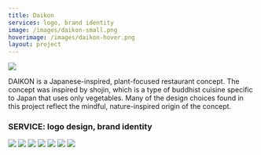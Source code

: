 ```yaml
---
title: Daikon
services: logo, brand identity
image: /images/daikon-small.png
hoverimage: /images/daikon-hover.png
layout: project
---
```


<img class="img-flex load-hidden" src="{{ site.baseurl }}/images/daikon-1.png" />

DAIKON is a Japanese-inspired, plant-focused restaurant concept. The concept was inspired by shojin, which is a type of buddhist cuisine specific to Japan that uses only vegetables. Many of the design choices found in this project reflect the mindful, nature-inspired origin of the concept.

<h3 class="pad-t pad-b">SERVICE: logo design, brand identity</h3>

<img class="img-flex load-hidden" src="{{ site.baseurl }}/images/daikon-2.png" />
<img class="img-flex load-hidden" src="{{ site.baseurl }}/images/daikon-3.png" />
<img class="img-flex load-hidden" src="{{ site.baseurl }}/images/daikon-4.png" />
<img class="img-flex load-hidden" src="{{ site.baseurl }}/images/daikon-5.png" />
<img class="img-flex load-hidden" src="{{ site.baseurl }}/images/daikon-6.png" />
<img class="img-flex load-hidden" src="{{ site.baseurl }}/images/daikon-7.png" />
<img class="img-flex load-hidden" src="{{ site.baseurl }}/images/daikon-8.png" />
